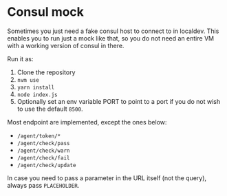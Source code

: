 # Consul mock

Sometimes you just need a fake consul host to connect to in localdev.
This enables you to run just a mock like that, so you do not need an entire VM with a working version of consul in there.

Run it as:

1. Clone the repository
1. `nvm use`
1. `yarn install`
1. `node index.js`
1. Optionally set an env variable PORT to point to a port if you do not wish to use the default `8500`.

Most endpoint are implemented, except the ones below:

- `/agent/token/*`
- `/agent/check/pass`
- `/agent/check/warn`
- `/agent/check/fail`
- `/agent/check/update`

In case you need to pass a parameter in the URL itself (not the query), always pass `PLACEHOLDER`.
